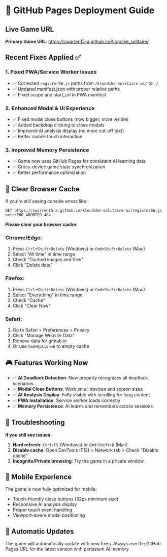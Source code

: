 # 🚀 GitHub Pages Deployment Guide

## Live Game URL
**Primary Game URL**: https://cwarren15-a.github.io/Klondike_solitaire/

## Recent Fixes Applied ✅

### 1. **Fixed PWA/Service Worker Issues**
- ✅ Corrected `registerSW.js` paths from `/klondike-solitaire-ai/` to `./`
- ✅ Updated manifest.json with proper relative paths
- ✅ Fixed scope and start_url in PWA manifest

### 2. **Enhanced Modal & UI Experience**
- ✅ Fixed modal close buttons (now bigger, more visible)
- ✅ Added backdrop clicking to close modals
- ✅ Improved AI analysis display (no more cut-off text)
- ✅ Better mobile touch interaction

### 3. **Improved Memory Persistence**
- ✅ Game now uses GitHub Pages for consistent AI learning data
- ✅ Cross-device game state synchronization
- ✅ Better performance optimization

## 🧹 Clear Browser Cache

If you're still seeing console errors like:
```
GET https://cwarren15-a.github.io/klondike-solitaire-ai/registerSW.js net::ERR_ABORTED 404
```

**Please clear your browser cache:**

### Chrome/Edge:
1. Press `Ctrl+Shift+Delete` (Windows) or `Cmd+Shift+Delete` (Mac)
2. Select "All time" in time range
3. Check "Cached images and files"
4. Click "Delete data"

### Firefox:
1. Press `Ctrl+Shift+Delete` (Windows) or `Cmd+Shift+Delete` (Mac)
2. Select "Everything" in time range
3. Check "Cache"
4. Click "Clear Now"

### Safari:
1. Go to Safari > Preferences > Privacy
2. Click "Manage Website Data"
3. Remove data for github.io
4. Or use `Cmd+Option+E` to empty cache

## 🎮 Features Working Now

- ✅ **AI Deadlock Detection**: Now properly recognizes all deadlock scenarios
- ✅ **Modal Close Buttons**: Work on all devices and screen sizes
- ✅ **AI Analysis Display**: Fully visible with scrolling for long content
- ✅ **PWA Installation**: Service worker loads correctly
- ✅ **Memory Persistence**: AI learns and remembers across sessions

## 🐛 Troubleshooting

**If you still see issues:**
1. **Hard refresh**: `Ctrl+F5` (Windows) or `Cmd+Shift+R` (Mac)
2. **Disable cache**: Open DevTools (F12) > Network tab > Check "Disable cache"
3. **Incognito/Private browsing**: Try the game in a private window

## 📱 Mobile Experience

The game is now fully optimized for mobile:
- Touch-friendly close buttons (32px minimum size)
- Responsive AI analysis display
- Proper touch event handling
- Viewport-aware modal positioning

## 🔄 Automatic Updates

The game will automatically update with new fixes. Always use the GitHub Pages URL for the latest version with persistent AI memory. 